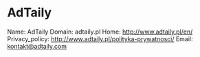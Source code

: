 
# AdTaily

Name: AdTaily
Domain: adtaily.pl
Home: http://www.adtaily.pl/en/
Privacy_policy: http://www.adtaily.pl/polityka-prywatnosci/
Email: kontakt@adtaily.com
